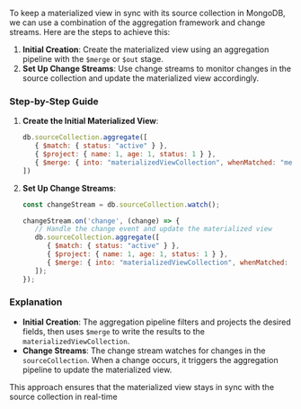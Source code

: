 To keep a materialized view in sync with its source collection in MongoDB, we can use a combination of the aggregation framework and change streams. Here are the steps to achieve this:

1. **Initial Creation**: Create the materialized view using an aggregation pipeline with the `$merge` or `$out` stage.
2. **Set Up Change Streams**: Use change streams to monitor changes in the source collection and update the materialized view accordingly.

### Step-by-Step Guide

1. **Create the Initial Materialized View**:
   ```javascript
   db.sourceCollection.aggregate([
      { $match: { status: "active" } },
      { $project: { name: 1, age: 1, status: 1 } },
      { $merge: { into: "materializedViewCollection", whenMatched: "merge", whenNotMatched: "insert" } }
   ])
   ```

2. **Set Up Change Streams**:
   ```javascript
   const changeStream = db.sourceCollection.watch();

   changeStream.on('change', (change) => {
      // Handle the change event and update the materialized view
      db.sourceCollection.aggregate([
         { $match: { status: "active" } },
         { $project: { name: 1, age: 1, status: 1 } },
         { $merge: { into: "materializedViewCollection", whenMatched: "merge", whenNotMatched: "insert" } }
      ]);
   });
   ```

### Explanation
- **Initial Creation**: The aggregation pipeline filters and projects the desired fields, then uses `$merge` to write the results to the `materializedViewCollection`.
- **Change Streams**: The change stream watches for changes in the `sourceCollection`. When a change occurs, it triggers the aggregation pipeline to update the materialized view.

This approach ensures that the materialized view stays in sync with the source collection in real-time
